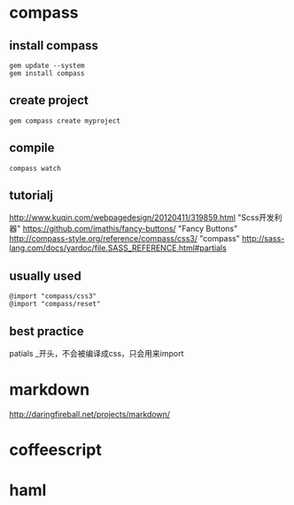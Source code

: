 # compass
## install compass
    gem update --system
    gem install compass

## create project
    gem compass create myproject

## compile
    compass watch
    
## tutorialj
http://www.kuqin.com/webpagedesign/20120411/319859.html "Scss开发利器"
https://github.com/imathis/fancy-buttons/ "Fancy Buttons"
http://compass-style.org/reference/compass/css3/ "compass"
http://sass-lang.com/docs/yardoc/file.SASS_REFERENCE.html#partials


## usually used  
    @import "compass/css3"
    @import "compass/reset"
## best practice
patials _开头，不会被编译成css，只会用来import

# markdown
http://daringfireball.net/projects/markdown/

# coffeescript

# haml
